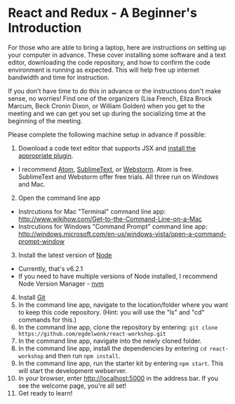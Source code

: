 # React and Redux - A Beginner's Introduction

For those who are able to bring a laptop, here are instructions on setting up your computer in advance. These cover installing some software and a text editor, downloading the code repository, and how to confirm the code environment is running as expected. This will help free up internet bandwidth and time for instruction. 

If you don't have time to do this in advance or the instructions don't make sense, no worries! Find one of the organizers (Lisa French, Eliza Brock Marcum, Beck Cronin Dixon, or William Golden) when you get to the meeting and we can get you set up during the socializing time at the beginning of the meeting.

Please complete the following machine setup in advance if possible:  

 1. Download a code text editor that supports JSX and [install the appropriate plugin](https://github.com/facebook/react/wiki/Complementary-Tools#jsx-integrations). 
  * I recommend [Atom](https://atom.io), [SublimeText](http://www.sublimetext.com), or [Webstorm](https://www.jetbrains.com/webstorm/). Atom is free. SublimeText and Webstorm  offer free trials. All three run on Windows and Mac.
 2. Open the command line app
  * Instrcutions for Mac "Terminal" command line app: http://www.wikihow.com/Get-to-the-Command-Line-on-a-Mac
  * Instrcutions for Windows "Command Prompt" command line app: http://windows.microsoft.com/en-us/windows-vista/open-a-command-prompt-window
 3. Install the latest version of [Node](https://nodejs.org)
  * Currently, that's v6.2.1
  * If you need to have multiple versions of Node installed, I recommend Node Version Manager - [nvm](https://github.com/creationix/nvm)
 4. Install [Git](https://git-scm.com/downloads)
 5. In the command line app, navigate to the location/folder where you want to keep this code repository. (Hint: you will use the "ls" and "cd" commands for this.)
 6. In the command line app, clone the repository by entering: ```git clone https://github.com/egdelwonk/react-workshop.git```
 7. In the command line app, navigate into the newly cloned folder.
 8. In the command line app, install the dependencies by entering `cd react-workshop` and then run `npm install`.
 9. In the command line app, run the starter kit by entering `npm start`. This will start the development webserver.
 10. In your browser, enter [http://localhost:5000](http://localhost:5000) in the address bar. If you see the welcome page, you're all set!
 11. Get ready to learn!
